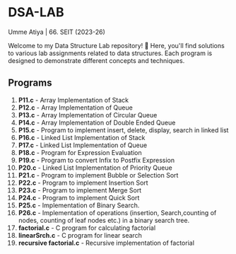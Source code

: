 # DSA-LAB
Umme Atiya | 66. SEIT (2023-26)
<!-- Add a stylish banner or header image -->

Welcome to my Data Structure Lab repository! 🚀 Here, you'll find solutions to various lab assignments related to data structures. Each program is designed to demonstrate different concepts and techniques.

## Programs


1. **P11.c** - Array Implementation of Stack
2. **P12.c** - Array Implementation of Queue
3. **P13.c** - Array Implementation of Circular Queue
4. **P14.c** - Array Implementation of Double Ended Queue
5. **P15.c** - Program to implement insert, delete, display, search in linked list
6. **P16.c** - Linked List Implementation of Stack
7. **P17.c** - Linked List Implementation of Queue
8. **P18.c** - Program for Expression Evaluation
9. **P19.c** - Program to convert Infix to Postfix Expression
10. **P20.c** - Linked List Implementation of Priority Queue
11. **P21.c** - Program to implement Bubble or Selection Sort
12. **P22.c** - Program to implement Insertion Sort 
13. **P23.c** - Program to implement Merge Sort 
14. **P24.c** - Program to implement Quick Sort 
15. **P25.c** - Implementation of Binary Search.
16. **P26.c** - Implementation of operations (insertion, Search,counting of nodes, counting of leaf
nodes etc.) in a binary search tree.
17. **factorial.c** - C program for calculating factorial
18. **linearSrch.c** - C program for linear search
19. **recursive factorial.c** - Recursive implementation of factorial
    

